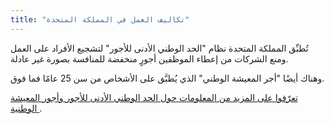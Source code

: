 ```yaml
---
title: "تكاليف العمل في المملكة المتحدة"
---
```

تُطبِّق المملكة المتحدة نظام "الحد الوطني الأدنى للأجور" لتشجيع الأفراد على العمل ومنع الشركات من إعطاء الموظفين أجورٍ منخفضة للمنافسة بصورة غير عادلة.

وهناك أيضًا "أجر المعيشة الوطني" الذي يُطبَّق على الأشخاص من سن 25 عامًا فما فوق.

[تعرّفوا على المزيد من المعلومات حول الحد الوطني الأدنى للأجور وأجور المعيشة الوطنية ](https://www.gov.uk/national-minimum-wage/who-gets-the-minimum-wage).
